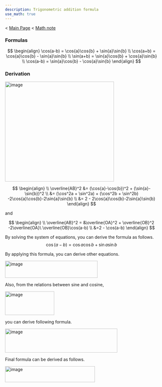 ```yaml
---
description: Trigonometric addition formula
use_math: true
---
```


< [Main Page](https://enginebeast.github.io/) < [Math note]()

### Formulas
$$
\begin{align}
\cos(a-b) = \cos{a}\cos{b} + \sin{a}\sin{b}
\\ \cos(a+b) = \cos{a}\cos{b} - \sin{a}\sin{b}
\\ \sin(a+b) = \sin{a}\cos{b} + \cos{a}\sin{b}
\\ \cos(a-b) = \sin{a}\cos{b} - \cos{a}\sin{b}
\end{align}
$$

### Derivation

<img width="359" height="330" alt="image" src="https://github.com/user-attachments/assets/f3ed1777-889a-4eae-b6c6-c5e5d75c3c6f" /><br>  

$$
\begin{align}
\\
\overline{AB}^2 &= (\cos{a}-\cos{b})^2 + (\sin{a}-\sin{b})^2
\\ &= (\cos^2a + \sin^2a) + (\cos^2b + \sin^2b) -2\cos{a}\cos{b}-2\sin{a}\sin{b}
\\ &= 2 - 2\cos{a}\cos{b}-2\sin{a}\sin{b}
\end{align}
$$

and  

$$
\begin{align}
\\
\overline{AB}^2 = &\overline{OA}^2 + \overline{OB}^2 -2\overline{OA}\ \overline{OB}\cos(a-b)
\\ &=2 - \cos(a-b)
\end{align}
$$

By solving the system of equations, you can derive the formula as follows.  
$$
\cos(a-b) = \cos{a}\cos{b} + \sin{a}\sin{b}
$$

By applying this formula, you can derive other equations.

<img width="305" height="56" alt="image" src="https://github.com/user-attachments/assets/630810f1-2a04-4eb6-b816-7220858caff4" />

Also, from the relations between sine and cosine,

<img width="162" height="78" alt="image" src="https://github.com/user-attachments/assets/31b65380-08bb-4583-964a-c489865087ba" />

you can derive following formula.

<img width="370" height="79" alt="image" src="https://github.com/user-attachments/assets/c8f740a8-2c77-4073-8bbf-e0986d69e404" /><br>

Final formula can be derived as follows.

<img width="296" height="53" alt="image" src="https://github.com/user-attachments/assets/a044f40f-5766-4d48-a3f0-eadf4637e7bf" />
